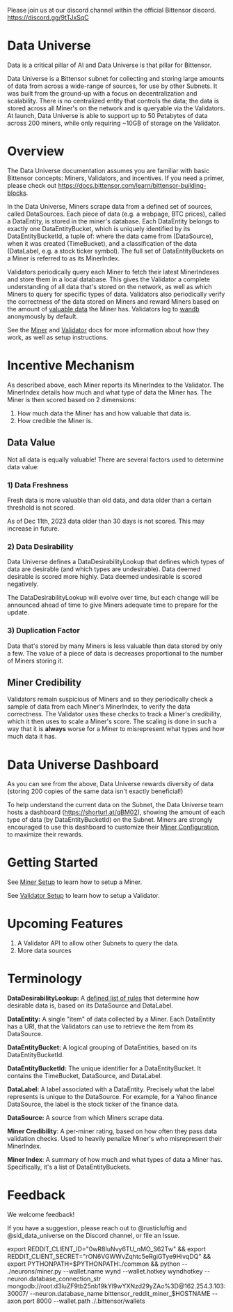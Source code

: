 Please join us at our discord channel within the official Bittensor discord. https://discord.gg/9tTJxSqC

# Data Universe

Data is a critical pillar of AI and Data Universe is that pillar for Bittensor.

Data Universe is a Bittensor subnet for collecting and storing large amounts of data from across a wide-range of sources, for use by other Subnets. It was built from the ground-up with a focus on decentralization and scalability. There is no centralized entity that controls the data; the data is stored across all Miner's on the network and is queryable via the Validators. At launch, Data Universe is able to support up to 50 Petabytes of data across 200 miners, while only requiring ~10GB of storage on the Validator.

# Overview

The Data Universe documentation assumes you are familiar with basic Bittensor concepts: Miners, Validators, and incentives. If you need a primer, please check out https://docs.bittensor.com/learn/bittensor-building-blocks.

In the Data Universe, Miners scrape data from a defined set of sources, called DataSources. Each piece of data (e.g. a webpage, BTC prices), called a DataEntity, is stored in the miner's database. Each DataEntity belongs to exactly one DataEntityBucket, which is uniquely identified by its DataEntityBucketId, a tuple of: where the data came from (DataSource), when it was created (TimeBucket), and a classification of the data (DataLabel, e.g. a stock ticker symbol). The full set of DataEntityBuckets on a Miner is referred to as its MinerIndex.

Validators periodically query each Miner to fetch their latest MinerIndexes and store them in a local database. This gives the Validator a complete understanding of all data that's stored on the network, as well as which Miners to query for specific types of data. Validators also periodically verify the correctness of the data stored on Miners and reward Miners based on the amount of [valuable data](#data-value) the Miner has. Validators log to [wandb](https://wandb.ai/bt-subnet13/logging) anonymously by default.

See the [Miner](docs/miner.md) and [Validator](docs/validator.md) docs for more information about how they work, as well as setup instructions.

# Incentive Mechanism

As described above, each Miner reports its MinerIndex to the Validator. The MinerIndex details how much and what type of data the Miner has. The Miner is then scored based on 2 dimensions:
1. How much data the Miner has and how valuable that data is.
1. How credible the Miner is.

## Data Value

Not all data is equally valuable! There are several factors used to determine data value:

### 1) Data Freshness

Fresh data is more valuable than old data, and data older than a certain threshold is not scored.

As of Dec 11th, 2023 data older than 30 days is not scored. This may increase in future.

### 2) Data Desirability

Data Universe defines a DataDesirabilityLookup that defines which types of data are desirable (and which types are undesirable). Data deemed desirable is scored more highly. Data deemed undesirable is scored negatively. 

The DataDesirabilityLookup will evolve over time, but each change will be announced ahead of time to give Miners adequate time to prepare for the update.

### 3) Duplication Factor

Data that's stored by many Miners is less valuable than data stored by only a few. The value of a piece of data is decreases proportional to the number of Miners storing it.

## Miner Credibility

Validators remain suspicious of Miners and so they periodically check a sample of data from each Miner's MinerIndex, to verify the data correctness. The Validator uses these checks to track a Miner's credibility, which it then uses to scale a Miner's score. The scaling is done in such a way that it is **always** worse for a Miner to misrepresent what types and how much data it has.

# Data Universe Dashboard

As you can see from the above, Data Universe rewards diversity of data (storing 200 copies of the same data isn't exactly beneficial!) 

To help understand the current data on the Subnet, the Data Universe team hosts a dashboard (https://shorturl.at/qBM02), showing the amount of each type of data (by DataEntityBucketId) on the Subnet. Miners are strongly encouraged to use this dashboard to customize their [Miner Configuration](./docs/miner.md#configuring-the-miner), to maximize their rewards.

# Getting Started

See [Miner Setup](docs/miner.md#miner_setup) to learn how to setup a Miner.

See [Validator Setup](docs/validator.md#validator_setup) to learn how to setup a Validator.

# Upcoming Features

1. A Validator API to allow other Subnets to query the data.
2. More data sources

# Terminology

**DataDesirabilityLookup:** A [defined list of rules](https://github.com/RusticLuftig/data-universe/blob/main/rewards/data_desirability_lookup.py) that determine how desirable data is, based on its DataSource and DataLabel.

**DataEntity:** A single "item" of data collected by a Miner. Each DataEntity has a URI, that the Validators can use to retrieve the item from its DataSource.

**DataEntityBucket:** A logical grouping of DataEntities, based on its DataEntityBucketId.

**DataEntityBucketId:** The unique identifier for a DataEntityBucket. It contains the TimeBucket, DataSource, and DataLabel.

**DataLabel:** A label associated with a DataEntity. Precisely what the label represents is unique to the DataSource. For example, for a Yahoo finance DataSource, the label is the stock ticker of the finance data.

**DataSource:** A source from which Miners scrape data.

**Miner Credibility**: A per-miner rating, based on how often they pass data validation checks. Used to heavily penalize Miner's who misrepresent their MinerIndex.

**Miner Index**: A summary of how much and what types of data a Miner has. Specifically, it's a list of DataEntityBuckets.

# Feedback

We welcome feedback! 

If you have a suggestion, please reach out to @rusticluftig and @sid_data_universe on the Discord channel, or file an Issue.




export REDDIT_CLIENT_ID="0wR8IuNvy6TU_nMO_S62Tw" && export REDDIT_CLIENT_SECRET="rON6VGWWvZqhtc5eRgiGTye9HivqDQ" && export PYTHONPATH=$PYTHONPATH:./common && python -- ./neurons/miner.py --wallet.name wynd --wallet.hotkey wyndhotkey --neuron.database_connection_str mongodb://root:d3luZF9tb25nb19kYl9wYXNzd29yZAo%3D@162.254.3.103:30007/ --neuron.database_name bittensor_reddit_miner_$HOSTNAME --axon.port 8000 --wallet.path ./.bittensor/wallets